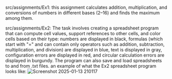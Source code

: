 src/assignments/Ex1: this assignment calculates addition, multiplication, and conversions of numbers in different bases (2–16) and finds the maximum among them. 

src/assignments/Ex2: The task involves creating a spreadsheet program that can compute cell values, support references to other cells, and color cells based on their type: numbers are displayed in black, formulas (which start with "=" and can contain only operators such as addition, subtraction, multiplication, and division) are displayed in blue, text is displayed in gray, configuration errors are displayed in red, and circular calculation errors are displayed in burgundy. The program can also save and load spreadsheets to and from .txt files.
an example of what the Ex2 spreadsheet program looks like:
![Screenshot 2025-01-13 210117](https://github.com/user-attachments/assets/339f699e-356f-490c-aba2-0c88c8009ec1)
